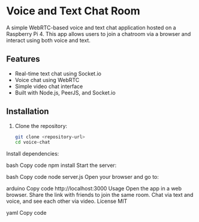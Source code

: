 # Voice and Text Chat Room

A simple WebRTC-based voice and text chat application hosted on a Raspberry Pi 4. This app allows users to join a chatroom via a browser and interact using both voice and text.

## Features
- Real-time text chat using Socket.io
- Voice chat using WebRTC
- Simple video chat interface
- Built with Node.js, PeerJS, and Socket.io

## Installation

1. Clone the repository:
   ```bash
   git clone <repository-url>
   cd voice-chat
Install dependencies:

bash
Copy code
npm install
Start the server:

bash
Copy code
node server.js
Open your browser and go to:

arduino
Copy code
http://localhost:3000
Usage
Open the app in a web browser.
Share the link with friends to join the same room.
Chat via text and voice, and see each other via video.
License
MIT

yaml
Copy code
